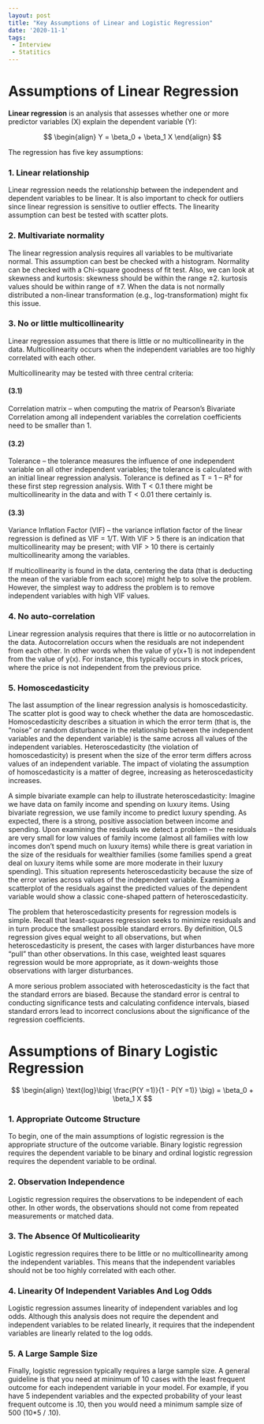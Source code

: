```yaml
---
layout: post
title: "Key Assumptions of Linear and Logistic Regression"
date: '2020-11-1'
tags:
 - Interview
 - Statitics
---
```


# Assumptions of Linear Regression

**Linear regression** is an analysis that assesses whether one or more predictor variables (X) explain the dependent variable (Y):  

$$ \begin{align} Y = \beta_0 + \beta_1 X  \end{align} $$ 

The regression has five key assumptions:

### 1.  Linear relationship
Linear regression needs the relationship between the independent and dependent variables to be linear.  It is also important to check for outliers since linear regression is sensitive to outlier effects.  The linearity assumption can best be tested with scatter plots.


### 2. Multivariate normality

The linear regression analysis requires all variables to be multivariate normal.  This assumption can best be checked with a histogram.  Normality can be checked with a Chi-square goodness of fit test. Also, we can look at skewness and kurtosis: skewness should be within the range ±2. kurtosis values should be within range of ±7. When the data is not normally distributed a non-linear transformation (e.g., log-transformation) might fix this issue.

### 3. No or little multicollinearity

Linear regression assumes that there is little or no multicollinearity in the data.  Multicollinearity occurs when the independent variables are too highly correlated with each other.

Multicollinearity may be tested with three central criteria:

#### (3.1)
Correlation matrix – when computing the matrix of Pearson’s Bivariate Correlation among all independent variables the correlation coefficients need to be smaller than 1.

#### (3.2) 
Tolerance – the tolerance measures the influence of one independent variable on all other independent variables; the tolerance is calculated with an initial linear regression analysis.  Tolerance is defined as T = 1 – R² for these first step regression analysis.  With T < 0.1 there might be multicollinearity in the data and with T < 0.01 there certainly is.

#### (3.3)
Variance Inflation Factor (VIF) – the variance inflation factor of the linear regression is defined as VIF = 1/T. With VIF > 5 there is an indication that multicollinearity may be present; with VIF > 10 there is certainly multicollinearity among the variables.

If multicollinearity is found in the data, centering the data (that is deducting the mean of the variable from each score) might help to solve the problem.  However, the simplest way to address the problem is to remove independent variables with high VIF values.

### 4. No auto-correlation
Linear regression analysis requires that there is little or no autocorrelation in the data.  Autocorrelation occurs when the residuals are not independent from each other.  In other words when the value of y(x+1) is not independent from the value of y(x). For instance, this typically occurs in stock prices, where the price is not independent from the previous price.

### 5. Homoscedasticity
The last assumption of the linear regression analysis is homoscedasticity.  The scatter plot is good way to check whether the data are homoscedastic. Homoscedasticity describes a situation in which the error term (that is, the “noise” or random disturbance in the relationship between the independent variables and the dependent variable) is the same across all values of the independent variables.  Heteroscedasticity (the violation of homoscedasticity) is present when the size of the error term differs across values of an independent variable.  The impact of violating the assumption of homoscedasticity is a matter of degree, increasing as heteroscedasticity increases.

A simple bivariate example can help to illustrate heteroscedasticity: Imagine we have data on family income and spending on luxury items.  Using bivariate regression, we use family income to predict luxury spending.  As expected, there is a strong, positive association between income and spending.  Upon examining the residuals we detect a problem – the residuals are very small for low values of family income (almost all families with low incomes don’t spend much on luxury items) while there is great variation in the size of the residuals for wealthier families (some families spend a great deal on luxury items while some are more moderate in their luxury spending).  This situation represents heteroscedasticity because the size of the error varies across values of the independent variable.  Examining a scatterplot of the residuals against the predicted values of the dependent variable would show a classic cone-shaped pattern of heteroscedasticity.

The problem that heteroscedasticity presents for regression models is simple.  Recall that least-squares regression seeks to minimize residuals and in turn produce the smallest possible standard errors.  By definition, OLS regression gives equal weight to all observations, but when heteroscedasticity is present, the cases with larger disturbances have more “pull” than other observations.  In this case, weighted least squares regression would be more appropriate, as it down-weights those observations with larger disturbances.

A more serious problem associated with heteroscedasticity is the fact that the standard errors are biased.  Because the standard error is central to conducting significance tests and calculating confidence intervals, biased standard errors lead to incorrect conclusions about the significance of the regression coefficients.

# Assumptions of Binary Logistic Regression

$$ \begin{align} \text{log}\big( \frac{P(Y =1)}{1 - P(Y =1)} \big) = \beta_0 + \beta_1 X $$ 

### 1. Appropriate Outcome Structure

To begin, one of the main assumptions of logistic regression is the appropriate structure of the outcome variable.  Binary  logistic  regression  requires  the  dependent  variable  to  be  binary  and  ordinal  logistic  regression requires the dependent variable to be ordinal.

### 2. Observation Independence

Logistic  regression  requires  the  observations  to  be  independent  of  each  other.    In  other  words,  the  observations should not come from repeated measurements or matched data.

### 3. The Absence Of Multicoliearity

Logistic regression requires there to be little or no multicollinearity among the independent variables.  This means that the independent variables should not be too highly correlated with each other.

### 4. Linearity Of Independent Variables And Log Odds

Logistic regression assumes linearity of independent variables and log odds. Although this analysis does not require the dependent and independent variables to be related linearly, it requires that the independent variables are linearly related to the log odds.

### 5. A Large Sample Size

Finally, logistic regression typically requires a large sample size.  A general guideline is that you need at minimum of 10 cases with the least frequent outcome for each independent variable in your model. For example, if you have 5 independent variables and the expected probability of your least frequent outcome is .10, then you would need a minimum sample size of 500 (10*5 / .10).
